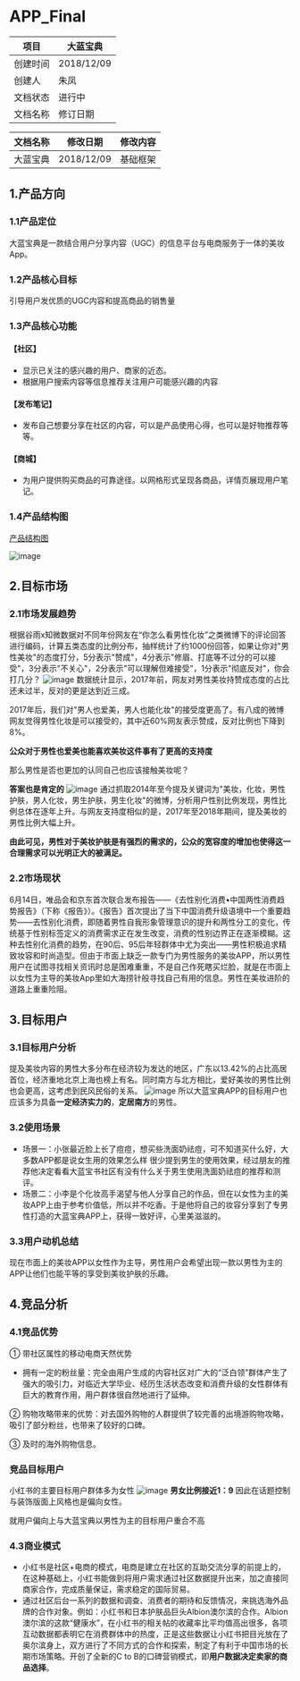 # APP_Final

项目 | 大蓝宝典
---|---
创建时间 | 2018/12/09
创建人 | 朱凤
文档状态 | 进行中
文档名称 | 修订日期 |修改内容

文档名称 | 修改日期| 修改内容
---|---|---
大蓝宝典| 2018/12/09| 基础框架

## 1.产品方向
### 1.1产品定位
大蓝宝典是一款结合用户分享内容（UGC）的信息平台与电商服务于一体的美妆App。
### 1.2产品核心目标
引导用户发优质的UGC内容和提高商品的销售量

### 1.3产品核心功能
#### 【社区】
- 显示已关注的感兴趣的用户、商家的近态。
- 根据用户搜索内容等信息推荐关注用户可能感兴趣的内容


#### 【发布笔记】
- 发布自己想要分享在社区的内容，可以是产品使用心得，也可以是好物推荐等等。
#### 【商城】
- 为用户提供购买商品的可靠途径。以网格形式呈现各商品，详情页展现用户笔记。

### 1.4产品结构图
[产品结构图](http://naotu.baidu.com/file/20ca10f949e4be2e1a3bf755294580a1?token=d43e75051620c6f9)

![image](https://github.com/fungchu/APP_final/blob/master/image/%E5%A4%A7%E8%93%9D%E5%AE%9D%E5%85%B8.png?raw=true)

## 2.目标市场
### 2.1市场发展趋势
根据谷雨x知微数据对不同年份网友在“你怎么看男性化妆”之类微博下的评论回答进行编码，计算五类态度的比例分布，抽样统计了约1000份回答，如果让你对"男性美妆"的态度打分，5分表示"赞成"，4分表示"修眉、打底等不过分的可以接受"，3分表示"不关心"，2分表示"可以理解但难接受"，1分表示"彻底反对"，你会打几分？
![image](https://mmbiz.qpic.cn/mmbiz_jpg/HYpq6iceJNfsA6yt19WbeW6FvsZ7ykqU6Erz4CGgVic4via73XIibdApYvTrZEicmMyhmc6QicJXflT9rXgCYRTF5fGg/640?wx_fmt=jpeg&tp=webp&wxfrom=5&wx_lazy=1&wx_co=1)
数据统计显示，2017年前，网友对男性美妆持赞成态度的占比还未过半，反对的更是达到近三成。

2017年后，我们对"男人也爱美，男人也能化妆"的接受度更高了。有八成的微博网友觉得男性化妆是可以接受的，其中近60%网友表示赞成，反对比例也下降到8%。

**公众对于男性也爱美也能喜欢美妆这件事有了更高的支持度**

那么男性是否也更加的认同自己也应该接触美妆呢？

**答案也是肯定的**
![image](https://mmbiz.qpic.cn/mmbiz_jpg/HYpq6iceJNfsA6yt19WbeW6FvsZ7ykqU6arvIUicgodvgqibtE8PhT4VeZMXJCchcPungWpwb0wzx3BPAztFibD3NQ/640?wx_fmt=jpeg&tp=webp&wxfrom=5&wx_lazy=1&wx_co=1)
通过抓取2014年至今提及关键词为"美妆，化妆，男性护肤，男人化妆，男生护肤，男生化妆"的微博，分析用户性别比例发现，男性比例总体在逐年上升。与网友支持度相似的是，2017年至2018年期间，提及美妆的男性比例大幅上升。

**由此可见，男性对于美妆护肤是有强烈的需求的，公众的宽容度的增加也使得这一合理需求可以光明正大的被满足。**

### 2.2市场现状
6月14日，唯品会和京东首次联合发布报告——《去性别化消费•中国两性消费趋势报告》（下称《报告》）。《报告》首次提出了当下中国消费升级语境中一个重要趋势——去性别化消费，即随着男性自我形象管理意识的提升和两性分工的变化，传统基于性别标签定义的消费需求正在发生改变，消费的性别边界正在逐渐模糊。这种去性别化消费的趋势，在90后、95后年轻群体中尤为突出——男性积极追求精致妆容和时尚造型。但由于市面上缺乏一款专门为男性服务的美妆APP，所以男性用户在试图寻找相关资讯时总是困难重重，不是自己作死瞎买烂脸，就是在市面上以女性为主导的美妆App里如大海捞针般寻找自己有用的信息。男性在美妆进阶的道路上重重险阻。

## 3.目标用户
### 3.1目标用户分析
提及美妆内容的男性大多分布在经济较为发达的地区，广东以13.42%的占比高居首位，经济重地北京上海也榜上有名。同时南方与北方相比，爱好美妆的男性比例也会更高，这考虑到民风民俗的关系。
![image](https://mmbiz.qpic.cn/mmbiz_jpg/HYpq6iceJNfsA6yt19WbeW6FvsZ7ykqU6MNibcKuBdMcxCrc14FEzSyJaLZO0FDqCjHDTfOXUVW2nDYicbJ7PSxgA/640?wx_fmt=jpeg&tp=webp&wxfrom=5&wx_lazy=1&wx_co=1)
所以大蓝宝典APP的目标用户也应该多为具备**一定经济实力的**，**定居南方**的男性。

### 3.2使用场景
- 场景一：小张最近脸上长了痘痘，想买些洗面奶祛痘，可不知道买什么好，大多数APP都是说女生用的效果怎么样 很少提到男生的使用效果，经过朋友的推荐他决定看看大蓝宝书社区有没有什么关于男生使用洗面奶祛痘的推荐和测评。
- 场景二：小李是个化妆高手渴望与他人分享自己的作品，但在以女性为主的美妆APP上由于参考价值低，所以并不吃香。于是他将自己的妆容分享到了专男性打造的大蓝宝典APP上，获得一致好评，心里美滋滋的。

### 3.3用户动机总结
现在市面上的美妆APP以女性作为主导，男性用户会希望出现一款以男性为主的APP让他们也能平等的享受到美妆护肤的乐趣。
## 4.竞品分析
### 4.1竞品优势

① 带社区属性的移动电商天然优势

- 拥有一定的粉丝量：完全由用户生成的内容社区对广大的“泛白领”群体产生了强大的吸引力，对临近大学毕业、经历生活状态改变和消费升级的女性群体有巨大的教育作用，用户群体很自然地进行了延伸。

② 购物攻略带来的优势：对去国外购物的人群提供了较完善的出境游购物攻略，吸引了部分粉丝，也带来了较好的口碑。

③ 及时的海外购物信息。

### 竞品目标用户
小红书的主要目标用户群体多为女性
![image](http://5b0988e595225.cdn.sohucs.com/images/20180824/aba6c406f3f844a58b937ad11ceb8f15.jpeg)
**男女比例接近1：9**
因此在话题控制与装饰版面上风格也是偏向女性。

就用户偏向上与大蓝宝典以男性为主的目标用户重合不高

### 4.3商业模式

- 小红书是社区+电商的模式，电商是建立在社区的互助交流分享的前提上的，在这种基础上，小红书能做到将用户需求通过社区数据提升出来，加之直接同商家合作，完成质量保证，需求稳定的国际贸易。
- 通过社区后台一系列的数据和调查、消费者的期待和反馈情况，来挑选海外品牌的合作对象。例如：小红书和日本护肤品巨头Albion澳尔滨的合作。Albion澳尔滨的这款“健康水”，在小红书的相关帖的收藏率比平均值高出很多，各项互动数据都表明它在消费群体中的热度，正是这些数据让小红书把目光放在了奥尔滨身上，双方进行了不同方式的合作和探索，制定了有利于中国市场的长期市场策略。开创了全新的C to B的口碑营销模式，即**用户数据决定卖家的商品选择**。
